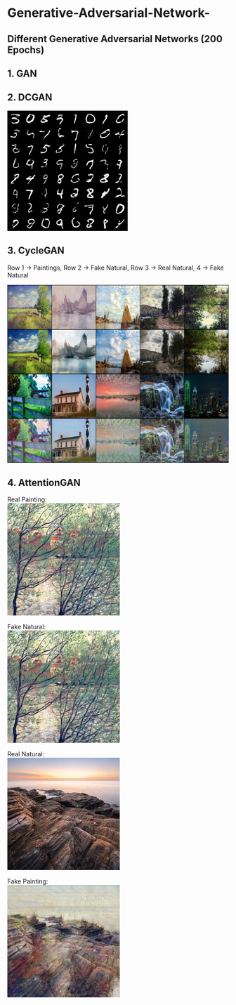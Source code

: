 # Generative-Adversarial-Network-
## Different Generative Adversarial Networks (200 Epochs)

## 1. GAN

## 2. DCGAN

![plot](https://github.com/arpit2412/Generative-Adversarial-Network-/blob/master/DCGAN/MNIST/Results/200_Epochs.png)

## 3. CycleGAN
Row 1 -> Paintings, Row 2 -> Fake Natural, Row 3 -> Real Natural, 4 -> Fake Natural

![plot](https://github.com/arpit2412/Generative-Adversarial-Network-/blob/master/CycleGAN/Epoch_200.png)

## 4. AttentionGAN

Real Painting: <br />
![plot](https://github.com/arpit2412/Generative-Adversarial-Network-/blob/master/AttentionGAN/images/epoch200_real_A.png)

Fake Natural: <br />
![plot](https://github.com/arpit2412/Generative-Adversarial-Network-/blob/master/AttentionGAN/images/epoch200_fake_B.png)

Real Natural: <br />
![plot](https://github.com/arpit2412/Generative-Adversarial-Network-/blob/master/AttentionGAN/images/epoch200_real_B.png)

Fake Painting: <br />
![plot](https://github.com/arpit2412/Generative-Adversarial-Network-/blob/master/AttentionGAN/images/epoch200_fake_A.png)
